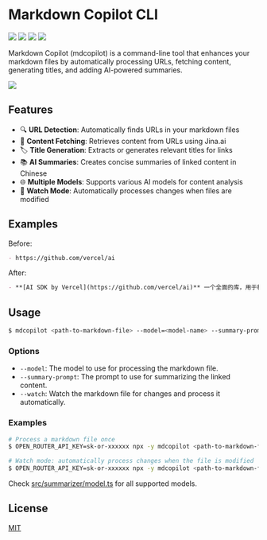 # Markdown Copilot CLI

[![](https://badgen.net/npm/v/mdcopilot)](https://www.npmjs.com/package/mdcopilot)
[![](https://badgen.net/npm/dm/mdcopilot)](https://www.npmjs.com/package/mdcopilot)
[![](https://github.com/sorrycc/mdcopilot/actions/workflows/ci.yml/badge.svg)](https://github.com/sorrycc/mdcopilot/actions/workflows/ci.yml)
[![](https://badgen.net/npm/license/mdcopilot)](https://www.npmjs.com/package/mdcopilot)

Markdown Copilot (mdcopilot) is a command-line tool that enhances your markdown files by automatically processing URLs, fetching content, generating titles, and adding AI-powered summaries.

![](https://cdn.jsdelivr.net/gh/sorrycc-bot/images@main/uPic/mdcopilot2.gif)

## Features

- 🔍 **URL Detection**: Automatically finds URLs in your markdown files
- 📝 **Content Fetching**: Retrieves content from URLs using Jina.ai
- 🏷️ **Title Generation**: Extracts or generates relevant titles for links
- 📚 **AI Summaries**: Creates concise summaries of linked content in Chinese
- 🌐 **Multiple Models**: Supports various AI models for content analysis
- 👀 **Watch Mode**: Automatically processes changes when files are modified

## Examples

Before:

```markdown
- https://github.com/vercel/ai
```

After:

```markdown
- **[AI SDK by Vercel](https://github.com/vercel/ai)** 一个全面的库，用于构建 AI 驱动的应用程序，支持各种 LLM 提供商、流式响应以及一套开发者工具。
```

## Usage

```bash
$ mdcopilot <path-to-markdown-file> --model=<model-name> --summary-prompt=<summary-prompt>
```

### Options

- `--model`: The model to use for processing the markdown file.
- `--summary-prompt`: The prompt to use for summarizing the linked content.
- `--watch`: Watch the markdown file for changes and process it automatically.

### Examples

```bash
# Process a markdown file once
$ OPEN_ROUTER_API_KEY=sk-or-xxxxxx npx -y mdcopilot <path-to-markdown-file> --model=OpenRouter/openai/gpt-4o-2024-11-20

# Watch mode: automatically process changes when the file is modified
$ OPEN_ROUTER_API_KEY=sk-or-xxxxxx npx -y mdcopilot <path-to-markdown-file> --watch --model=OpenRouter/anthropic/claude-3.5-sonnet
```

Check [src/summarizer/model.ts](src/summarizer/model.ts) for all supported models.

## License

[MIT](./LICENSE)
